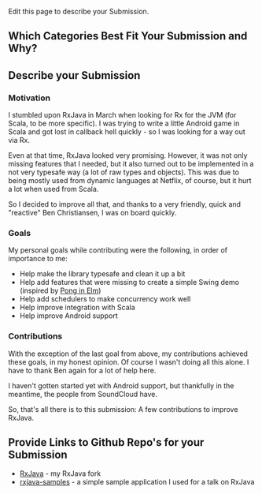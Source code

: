 Edit this page to describe your Submission.

## Which Categories Best Fit Your Submission and Why?

## Describe your Submission

### Motivation

I stumbled upon RxJava in March when looking for Rx for the JVM (for Scala, to be more specific). 
I was trying to write a little Android game in Scala and got lost in callback hell quickly - 
so I was looking for a way out via Rx.

Even at that time, RxJava looked very promising. However, it was not only missing features that I needed,
but it also turned out to be implemented in a not very typesafe way (a lot of raw types and objects).
This was due to being mostly used from dynamic languages at Netflix, of course, but it hurt a lot when 
used from Scala.

So I decided to improve all that, and thanks to a very friendly, quick and "reactive" Ben Christiansen,
I was on board quickly.

### Goals

My personal goals while contributing were the following, in order of importance to me:

* Help make the library typesafe and clean it up a bit
* Help add features that were missing to create a simple Swing demo 
  (inspired by [Pong in Elm](http://elm-lang.org/blog/games-in-elm/part-0/Making-Pong.html))
* Help add schedulers to make concurrency work well
* Help improve integration with Scala
* Help improve Android support

### Contributions

With the exception of the last goal from above, my contributions achieved these goals, in my honest opinion. 
Of course I wasn't doing all this alone. I have to thank Ben again for a lot of help here.

I haven't gotten started yet with Android support, but thankfully in the meantime, the people from SoundCloud have.

So, that's all there is to this submission: A few contributions to improve RxJava.

## Provide Links to Github Repo's for your Submission

* [RxJava](https://github.com/jmhofer/RxJava) - my RxJava fork
* [rxjava-samples](https://github.com/jmhofer/rxjava-samples) - a simple sample application I used for a talk on RxJava

